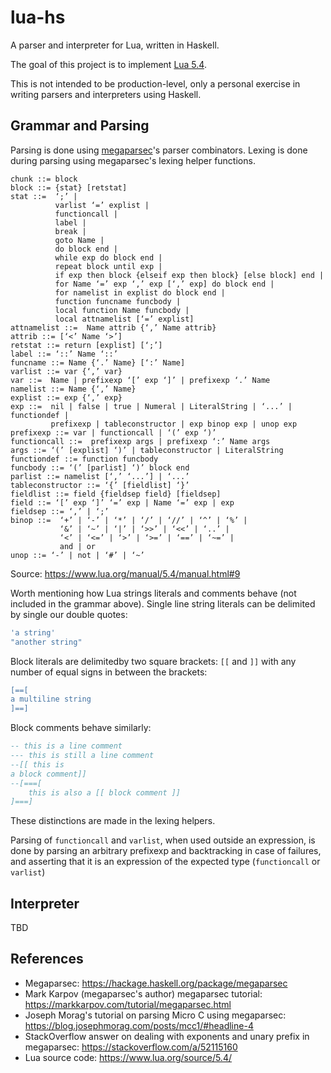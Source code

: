 # lua-hs

A parser and interpreter for Lua, written in Haskell.

The goal of this project is to implement [Lua 5.4](https://www.lua.org/manual/5.4/).

This is not intended to be production-level, only a personal exercise in writing parsers and
interpreters using Haskell.

## Grammar and Parsing

Parsing is done using [megaparsec](https://hackage.haskell.org/package/megaparsec)'s parser
combinators. Lexing is done during parsing using megaparsec's lexing helper functions.

```
chunk ::= block
block ::= {stat} [retstat]
stat ::=  ‘;’ | 
          varlist ‘=’ explist | 
          functioncall | 
          label | 
          break | 
          goto Name | 
          do block end | 
          while exp do block end | 
          repeat block until exp | 
          if exp then block {elseif exp then block} [else block] end | 
          for Name ‘=’ exp ‘,’ exp [‘,’ exp] do block end | 
          for namelist in explist do block end | 
          function funcname funcbody | 
          local function Name funcbody | 
          local attnamelist [‘=’ explist] 
attnamelist ::=  Name attrib {‘,’ Name attrib}
attrib ::= [‘<’ Name ‘>’]
retstat ::= return [explist] [‘;’]
label ::= ‘::’ Name ‘::’
funcname ::= Name {‘.’ Name} [‘:’ Name]
varlist ::= var {‘,’ var}
var ::=  Name | prefixexp ‘[’ exp ‘]’ | prefixexp ‘.’ Name 
namelist ::= Name {‘,’ Name}
explist ::= exp {‘,’ exp}
exp ::=  nil | false | true | Numeral | LiteralString | ‘...’ | functiondef | 
         prefixexp | tableconstructor | exp binop exp | unop exp 
prefixexp ::= var | functioncall | ‘(’ exp ‘)’
functioncall ::=  prefixexp args | prefixexp ‘:’ Name args 
args ::= ‘(’ [explist] ‘)’ | tableconstructor | LiteralString 
functiondef ::= function funcbody
funcbody ::= ‘(’ [parlist] ‘)’ block end
parlist ::= namelist [‘,’ ‘...’] | ‘...’
tableconstructor ::= ‘{’ [fieldlist] ‘}’
fieldlist ::= field {fieldsep field} [fieldsep]
field ::= ‘[’ exp ‘]’ ‘=’ exp | Name ‘=’ exp | exp
fieldsep ::= ‘,’ | ‘;’
binop ::=  ‘+’ | ‘-’ | ‘*’ | ‘/’ | ‘//’ | ‘^’ | ‘%’ | 
           ‘&’ | ‘~’ | ‘|’ | ‘>>’ | ‘<<’ | ‘..’ | 
           ‘<’ | ‘<=’ | ‘>’ | ‘>=’ | ‘==’ | ‘~=’ | 
           and | or
unop ::= ‘-’ | not | ‘#’ | ‘~’
```

Source: https://www.lua.org/manual/5.4/manual.html#9

Worth mentioning how Lua strings literals and comments behave (not included in the grammar above).
Single line string literals can be delimited by single our double quotes:

```lua
'a string'
"another string"
```

Block literals are delimitedby two square brackets: `[[` and `]]` with any number of equal signs
in between the brackets:

```lua
[==[
a multiline string
]==]
```

Block comments behave similarly: 

```lua
-- this is a line comment
--- this is still a line comment
--[[ this is
a block comment]]
--[===[
    this is also a [[ block comment ]]
]===]
```

These distinctions are made in the lexing helpers.

Parsing of `functioncall` and `varlist`, when used outside an expression, is done by parsing an
arbitrary prefixexp and backtracking in case of failures, and asserting that it is an expression
of the expected type (`functioncall` or `varlist`)

## Interpreter

TBD

## References

- Megaparsec: https://hackage.haskell.org/package/megaparsec
- Mark Karpov (megaparsec's author) megaparsec tutorial: https://markkarpov.com/tutorial/megaparsec.html
- Joseph Morag's tutorial on parsing Micro C using megaparsec: https://blog.josephmorag.com/posts/mcc1/#headline-4
- StackOverflow answer on dealing with exponents and unary prefix in megaparsec: https://stackoverflow.com/a/52115160
- Lua source code: https://www.lua.org/source/5.4/
